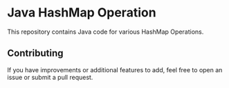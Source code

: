 # Java HashMap Operation
This repository contains Java code for various HashMap Operations.

## Contributing

If you have improvements or additional features to add, feel free to open an issue or submit a pull request.

